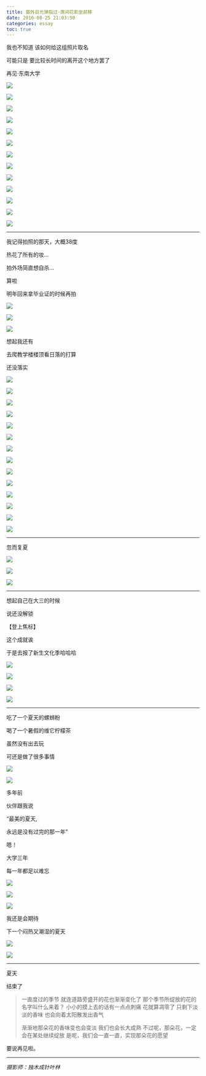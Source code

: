 ```yaml
---
title: 窗外日光弹指过·席间花影坐前移
date: 2016-08-25 21:03:50
categories: essay
toc: true
---
```


我也不知道
该如何给这组照片取名

可能只是
要比较长时间的离开这个地方罢了

再见·东南大学



![](../../static/image/temporary-separation/1.jpg)                                                         


<!-- more -->

![](../../static/image/temporary-separation/2.jpg)                                 

![](../../static/image/temporary-separation/3.jpg)                                                         


![](../../static/image/temporary-separation/4.jpg)                                 


![](../../static/image/temporary-separation/5.jpg)                                                         


![](../../static/image/temporary-separation/6.jpg)                                                         


![](../../static/image/temporary-separation/7.jpg)                                                         


![](../../static/image/temporary-separation/8.jpg)                                                         


![](../../static/image/temporary-separation/9.jpg)                                                         


![](../../static/image/temporary-separation/10.jpg)                                                         


![](../../static/image/temporary-separation/11.jpg)                                                         


![](../../static/image/temporary-separation/12.jpg)                                                         


![](../../static/image/temporary-separation/13.jpg)                                                         

-------

我记得拍照的那天，大概38度

热花了所有的妆...

拍外场简直想自杀...


算啦

明年回来拿毕业证的时候再拍


![](../../static/image/temporary-separation/14.jpg)                                                         


![](../../static/image/temporary-separation/15.jpg)                                                         


![](../../static/image/temporary-separation/16.jpg)                                                         





想起我还有

去爬教学楼楼顶看日落的打算

还没落实

![](../../static/image/temporary-separation/17.jpg)                                                         

![](../../static/image/temporary-separation/18.jpg)                                                         


![](../../static/image/temporary-separation/19.jpg)                                                         


![](../../static/image/temporary-separation/20.jpg)                                                         


![](../../static/image/temporary-separation/21.jpg)                                                         


![](../../static/image/temporary-separation/22.jpg)                                                         


![](../../static/image/temporary-separation/23.jpg)                                                         

![](../../static/image/temporary-separation/24.jpg)                                                         


![](../../static/image/temporary-separation/25.jpg)                                                         


![](../../static/image/temporary-separation/26.jpg)                                                         


![](../../static/image/temporary-separation/27.jpg)                                                         


![](../../static/image/temporary-separation/28.jpg)                                                         


![](../../static/image/temporary-separation/29.jpg)                                                         

![](../../static/image/temporary-separation/30.jpg)                                                         


--------

忽而复夏

![](../../static/image/temporary-separation/31.jpg)                                                         


![](../../static/image/temporary-separation/32.jpg)                                 



![](../../static/image/temporary-separation/33.jpg)                                                         


-------

想起自己在大三的时候

说还没解锁

【登上焦标】

这个成就诶


于是去报了新生文化季哈哈哈

![](../../static/image/temporary-separation/34.jpg)                                 


![](../../static/image/temporary-separation/35.jpg)                                                         

![](../../static/image/temporary-separation/36.jpg)                                                         

![](../../static/image/temporary-separation/37.jpg)                                 



---------

吃了一个夏天的螺蛳粉

喝了一个暑假的维它柠檬茶

虽然没有出去玩

可还是做了很多事情

![](../../static/image/temporary-separation/38.jpg)                                                         


![](../../static/image/temporary-separation/39.jpg)                                                         


多年前

伙伴跟我说

“最美的夏天,

永远是没有过完的那一年"



嗯！

大学三年

每一年都足以难忘


![](../../static/image/temporary-separation/40.jpg)                                                         


![](../../static/image/temporary-separation/41.jpg)                                                         


![](../../static/image/temporary-separation/42.jpg)                                                         



我还是会期待



下一个闷热又潮湿的夏天

![](../../static/image/temporary-separation/43.jpg)                                 



![](../../static/image/temporary-separation/44.jpg)                                                         

-------


夏天


结束了

>一直度过的季节
>就连道路旁盛开的花也渐渐变化了
>那个季节所绽放的花的名字叫什么来着？
>小小的摸上去的话有一点点刺痛
>花就算凋零了
>只剩下淡淡的香味
>也会向着太阳散发出香气
>
>渐渐地那朵花的香味变也会变淡
>我们也会长大成熟
>不过呢，那朵花，一定会在某处继续绽放
>是呢，我们会一直一直，实现那朵花的愿望


要说再见啦。


---------------
*摄影师：独木成针叶林*
